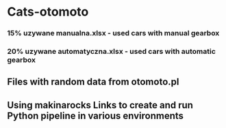 # Cats-otomoto
### 15% uzywane manualna.xlsx - used cars with manual gearbox
### 20% uzywane automatyczna.xlsx - used cars with automatic gearbox


## Files with random data from otomoto.pl
## Using makinarocks Links to create and run Python pipeline in various environments

